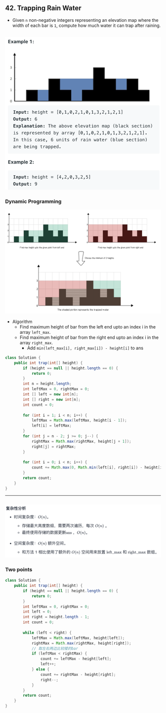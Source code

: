 ## 42. Trapping Rain Water

- Given `n` non-negative integers representing an elevation map where the width of each 
  bar is `1`, compute how much water it can trap after raining.

![](img/2021-09-25-16-21-26.png)
---

### Dynamic Programming

![](img/2021-09-25-16-26-52.png)

- Algorithm
  - Find maximum height of bar from the left end upto an index i in the array `left_max`.
  - Find maximum height of bar from the right end upto an index i in the array `right_max`.
    - Add `min(left_max[i], right_max[i]) - height[i]` to ans

```java
class Solution {
    public int trap(int[] height) {
        if (height == null || height.length == 0) {
            return 0;
        }
        int n = height.length;
        int leftMax = 0, rightMax = 0;
        int [] left = new int[n];
        int [] right = new int[n];
        int count = 0;
        
        for (int i = 1; i < n; i++) {
            leftMax = Math.max(leftMax, height[i - 1]);
            left[i] = leftMax;
        }
        for (int j = n - 2; j >= 0; j--) {
            rightMax = Math.max(rightMax, height[j + 1]);
            right[j] = rightMax;
        }
        
        for (int i = 0; i < n; i++) {
            count += Math.max(0, Math.min(left[i], right[i]) - height[i]);
        }
        return count;
    }
}
```
---
![](img/2022-02-06-22-24-42.png)
---

### Two points

```java
class Solution {
    public int trap(int[] height) {
        if (height == null || height.length == 0) {
            return 0;
        }
        int leftMax = 0, rightMax = 0;
        int left = 0;
        int right = height.length - 1;
        int count = 0;
        
        while (left < right) {
            leftMax = Math.max(leftMax, height[left]);
            rightMax = Math.max(rightMax, height[right]);
            // 取左右两边比较矮的bar
            if (leftMax < rightMax) {
                count += leftMax - height[left];
                left++;
            } else {
                count += rightMax - height[right];
                right--;
            }
        }
        return count;
    }
}
```